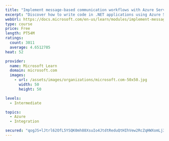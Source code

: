 ```yaml
---
title: "Implement message-based communication workflows with Azure Service Bus"
excerpt: "Discover how to write code in .NET applications using Azure Service Bus for communications that can handle high demand, low bandwidth, and hardware failures."
webUrl: https://docs.microsoft.com/en-us/learn/modules/implement-message-workflows-with-service-bus/
type: course
price: Free
length: PT54M
ratings:
  count: 3011
  average: 4.6512785
heat: 52

provider:
  name: Microsoft Learn
  domain: microsoft.com
  images:
    - url: /assets/images/organizations/microsoft.com-50x50.jpg
      width: 50
      height: 50

levels:
  - Intermediate

topics:
  - Azure
  - Integration

secured: "qogJS+lJtrl62OfL5YSQK0mh88XsuIo4JtdtReduQtHIhVew2RcZqHWXomLj33aOFZ9u5ecN+xRzMd37yaX0FsopeELil8dpD1MgMRhrhHhCL0D6uKIxcwBSyJlCc/FeHU+WrRvXapu5J999ucrF4Pu6sCGHz1hh2V1egKB7zo7SneT3g2u0d/K7FGmI7zkBuP4cjDSZyUxMEyUDRz93fTjDPEGXW2wBpsrTSA8fj+G3m7qX0zn3Jvk8SdvS5p3VoKwWJdAKpAs8nkgA2P2JvKqOQnCAPZ2CbHW5d2niB6sPeU13yKe6zR0l2hlKTUrkMcISlIVmlTOeBQ9l3bP929XNNMfpJnQ0l3qH8jF+27slHFMx1wcql9pwqgsQus34s5qEzeS+8oMssneImMfhkH28oiklZ2gsl9l9Jqpq9yA=;QnMOETDznCqaqQ8joLgtbg=="
---
```


